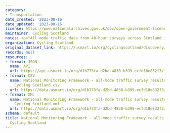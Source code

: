 ```yaml
---
category:
- Transportation
date_created: '2023-08-16'
date_updated: '2023-08-16'
license: https://www.nationalarchives.gov.uk/doc/open-government-licence/version/3/
maintainer: Cycling Scotland
notes: <p>"All-mode traffic data from 48-hour surveys across Scotland in May 2023."</p>
organization: Cycling Scotland
original_dataset_link: https://usmart.io/org/cyclingscotland/discovery/discovery-view-detail/15405ad2-3747-4aff-893e-9a119d81ea12
records: null
resources:
- format: JSON
  name: API
  url: https://api.usmart.io/org/d1b773fa-d2bd-4830-b399-ecfd18e832f3/fdefe61b-302c-4520-80de-7a8e8d9e7c32/2/urql
- format: CSV
  name: National Monitoring Framework - all-mode traffic survey results May 2023 -
    Cycling Scotland.csv
  url: https://data.usmart.io/org/d1b773fa-d2bd-4830-b399-ecfd18e832f3/resource?resourceGUID=84bd5821-1f63-4dec-87f4-ae5a94b0a65e
- format: XML
  name: National Monitoring Framework - all-mode traffic survey results May 2023 -
    Cycling Scotland.xml
  url: https://data.usmart.io/org/d1b773fa-d2bd-4830-b399-ecfd18e832f3/resource?resourceGUID=043f6f45-e3a7-48e7-87a1-3787f6f671e6
schema: default
title: National Monitoring Framework - all-mode traffic survey results May 2023 -
  Cycling Scotland
---
```

